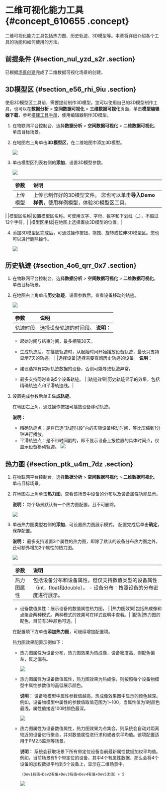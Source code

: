 # 二维可视化能力工具 {#concept_610655 .concept}

二维可视化能力工具包括热力图、历史轨迹、3D模型等。本章将详细介绍各个工具的功能和如何使用的方法。

## 前提条件 {#section_nul_yzd_s2r .section}

已根据[场景创建](cn.zh-CN/空间数据可视化/二维数据可视化/场景创建.md#)完成了二维数据可视化场景的创建。

## 3D模型区 {#section_e56_rhi_9iu .section}

使用3D模型区工具前，需要提前制作3D模型。您可以使用自己的3D模型制作工具，也可以在**数据分析** \> **空间数据可视化** \> **三维数据可视化**页面，单击**模型编辑器下载**，参考[搭建工具手册](http://docs-aliyun.cn-hangzhou.oss.aliyun-inc.com/assets/attach/91480/cn_zh/1537238846836/CampusBuilder搭建工具用户手册.pdf)，使用编辑器制作3D模型。

1.  在物联网平台控制台，选择**数据分析** \> **空间数据可视化** \> **二维数据可视化**，单击目标场景。
2.  在地图右上角单击**3D模型区**，在二维地图中添加3D模型。

    ![](http://static-aliyun-doc.oss-cn-hangzhou.aliyuncs.com/assets/img/492099/156034245249072_zh-CN.png)

3.  单击模型区列表右侧的**添加**，设置3D模型参数。

    ![](http://static-aliyun-doc.oss-cn-hangzhou.aliyuncs.com/assets/img/492099/156034245349074_zh-CN.png)

    |参数|说明|
    |:-|:-|
    |上传模型|上传已制作好的3D模型文件。 您也可以单击**导入Demo样例**，使用样例模型，体验3D模型区工具。

 |
    |模型区名称|设置模型区名称。可使用汉字、字母、数字和下划线（\_），不超过12个字符。|
    |模型区坐标|在地图上选择置放3D模型的位置。|

4.  添加3D模型区完成后，可通过操作按钮，拖拽、旋转或拉伸3D模型区。您也可以进行删除操作。

    ![](http://static-aliyun-doc.oss-cn-hangzhou.aliyuncs.com/assets/img/492099/156034245349083_zh-CN.png)


## 历史轨迹 {#section_4o6_qrr_0x7 .section}

1.  在物联网平台控制台，选择**数据分析** \> **空间数据可视化** \> **二维数据可视化**，单击目标场景。
2.  在地图右上角单击**历史轨迹**，设置参数后，查看设备移动的轨迹。

    ![](http://static-aliyun-doc.oss-cn-hangzhou.aliyuncs.com/assets/img/155550/156034245446545_zh-CN.png)

    |参数|说明|
    |:-|:-|
    |轨迹时段|选择设备轨迹的时间段。 **说明：** 

    -   起始时间与结束时间，最多相隔30天。
    -   生成轨迹后，在播放轨迹时，从起始时间开始播放设备轨迹，最长只支持显示7天的轨迹。
 |
    |选择设备|选择需要查询历史轨迹的设备。 **说明：** 

    -   建议选择有实际轨迹数据的设备，否则可能导致轨迹异常。
    -   最多支持同时查询5个设备轨迹。
 |
    |轨迹效果|历史轨迹显示的效果，包括精确轨迹点和平滑轨迹线。|

3.  设置完成参数后单击**生成轨迹**。

    在地图右上角，通过操作按钮可播放设备移动轨迹。

    **说明：** 

    -   精确轨迹点：是将已选“轨迹时段”内的实际设备移动时间，等比压缩到1分钟进行播放。
    -   平滑轨迹点：是不带时间戳的，即不显示设备上报位置的具体时间点，仅显示设备移动轨迹。
    ![](http://static-aliyun-doc.oss-cn-hangzhou.aliyuncs.com/assets/img/155550/156034245446561_zh-CN.png)


## 热力图 {#section_ptk_u4m_7dz .section}

1.  在物联网平台控制台，选择**数据分析** \> **空间数据可视化** \> **二维数据可视化**，单击目标场景。
2.  在地图右上角单击**热力图**，查看该场景中设备的分布以及设备属性功能显示。

    **说明：** 每个场景默认有一个热力图配置，且不可删除。

    ![](http://static-aliyun-doc.oss-cn-hangzhou.aliyuncs.com/assets/img/155550/156034245544326_zh-CN.png)

3.  单击热力图类型右侧的**添加**，可设置热力图展示模式。 配置完成后单击**确定**，保存配置。

    **说明：** 最多支持设置3个属性的热力图，即除了默认的设备分布热力图之外，还可额外增加2个属性的热力图。

    ![](http://static-aliyun-doc.oss-cn-hangzhou.aliyuncs.com/assets/img/155550/156034245644330_zh-CN.png)

    |参数|说明|
    |:-|:-|
    |热力图属性|包括设备分布和设备属性，但仅支持数值类型的设备属性（int，float和double）。     -   设备分布：按照设备的分布密度进行展示。
    -   设备数值属性：展示设备的数值属性热力图。
 |
    |热力图效果|包括热成像和点聚合两种模式。两种模式的效果可在样式说明中查看。|
    |配色|热力图的配色，目前有3种颜色可选。|

    在配置项下方单击**添加热力图**，可继续增加配置项。

    热力图效果配置示例如下：

    -   热力图属性为设备分布，热力图效果为热成像，设备密度高，则配色偏左，反之偏右。

        ![](http://static-aliyun-doc.oss-cn-hangzhou.aliyuncs.com/assets/img/155550/156034245644336_zh-CN.png)

    -   热力图属性为设备数值属性，热力图效果为热成像，则按照每个设备物模型中属性参数值的高低展示颜色。

        **说明：** 设备物模型中属性参数值越高，热成像效果图中显示的颜色越深。例如，设备物模型中属性的参数值取值范围为1~100，当属性值为1时颜色最浅，属性值接近100时颜色最深。

        ![](http://static-aliyun-doc.oss-cn-hangzhou.aliyuncs.com/assets/img/155550/156034245644337_zh-CN.png)

    -   热力图属性为设备数值属性，热力图效果为点集合，则系统会自动对距离较近的设备进行聚合，并对数值属性进行求和或者求平均值。该项配置适用于PM2.5监测等场景。

        **说明：** 系统会获取场景下所有带定位设备当前最新属性数据加权平均值。例如，当前场景有5个带定位的设备，其中4个有属性数据，那么会将4个设备的加权数据平均到5个设备上，显示在二维场景中。

        ``` {#codeblock_2ag_wnz_sae}
        （Dev1有值+Dev2有值+Dev3有值+Dev4有值+Dev5无值）÷ 5
        ```

        ![](http://static-aliyun-doc.oss-cn-hangzhou.aliyuncs.com/assets/img/155550/156034245744338_zh-CN.png)


